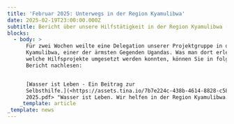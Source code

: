 ```yaml
---
title: 'Februar 2025: Unterwegs in der Region Kyamulibwa'
date: 2025-02-19T23:00:00.000Z
subtitle: Bericht über unsere Hilfstätigkeit in der Region Kyamulibwa (Uganda)
blocks:
  - body: >
      Für zwei Wochen weilte eine Delegation unserer Projektgruppe in der Region
      Kyamulibwa, einer der ärmsten Gegenden Ugandas. Was man dort erlebte und
      welche Hilfsprojekte umgesetzt werden konnten, können Sie in folgendem
      Bericht nachlesen:


      [Wasser ist Leben - Ein Beitrag zur
      Selbsthilfe.](<https://assets.tina.io/7b7e224c-438b-4614-8828-c5817138b3f8/Februar
      2025.pdf> "Wasser ist Leben. Wir helfen in der Region Kyamulibwa.")
    _template: article
_template: news
---
```


